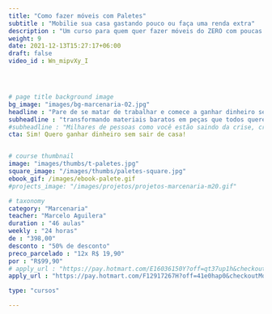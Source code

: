 ```yaml
---
title: "Como fazer móveis com Paletes"
subtitle : "Mobilie sua casa gastando pouco ou faça uma renda extra"
description : "Um curso para quem quer fazer móveis do ZERO com poucas ferramentas"
weight: 9
date: 2021-12-13T15:27:17+06:00
draft: false
video_id : Wn_mipvXy_I




# page title background image
bg_image: "images/bg-marcenaria-02.jpg"
headline : "Pare de se matar de trabalhar e comece a ganhar dinheiro sem sair de casa"
subheadline : "transformando materiais baratos em peças que todos querem comprar"
#subheadline : "Milhares de pessoas como você estão saindo da crise, criando marcenarias lucrativas em espaços pequenos"
cta: Sim! Quero ganhar dinheiro sem sair de casa!


# course thumbnail
image: "images/thumbs/t-paletes.jpg"
square_image: "/images/thumbs/paletes-square.jpg"
ebook_gif: /images/ebook-palete.gif
#projects_image: "/images/projetos/projetos-marcenaria-m20.gif"

# taxonomy
category: "Marcenaria"
teacher: "Marcelo Aguilera"
duration : "46 aulas"
weekly : "24 horas"
de : "398,00"
desconto : "50% de desconto"
preco_parcelado : "12x R$ 19,90"
por : "R$99,90"
# apply_url : "https://pay.hotmart.com/E16036150Y?off=qt37up1h&checkoutMode=10"
apply_url : "https://pay.hotmart.com/F12917267H?off=41e0hap0&checkoutMode=10"

type: "cursos"

---
```

